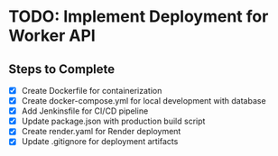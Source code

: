 # TODO: Implement Deployment for Worker API

## Steps to Complete
- [x] Create Dockerfile for containerization
- [x] Create docker-compose.yml for local development with database
- [x] Add Jenkinsfile for CI/CD pipeline
- [x] Update package.json with production build script
- [x] Create render.yaml for Render deployment
- [x] Update .gitignore for deployment artifacts
